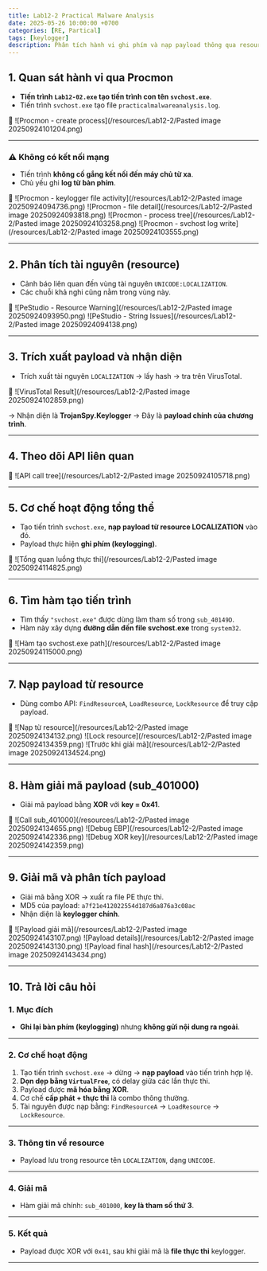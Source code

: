 ```yaml
---
title: Lab12-2 Practical Malware Analysis
date: 2025-05-26 10:00:00 +0700
categories: [RE, Partical]
tags: [keylogger]
description: Phân tích hành vi ghi phím và nạp payload thông qua resource LOCALIZATION.
---
```


## **1. Quan sát hành vi qua Procmon**

- **Tiến trình `Lab12-02.exe` tạo tiến trình con tên `svchost.exe`**.
- Tiến trình `svchost.exe` tạo file `practicalmalwareanalysis.log`.

📸
![Procmon - create process](/resources/Lab12-2/Pasted image 20250924101204.png)

---

### ⚠️ Không có kết nối mạng

- Tiến trình **không cố gắng kết nối đến máy chủ từ xa**.
- Chủ yếu ghi **log từ bàn phím**.

📸
![Procmon - keylogger file activity](/resources/Lab12-2/Pasted image 20250924094736.png)
![Procmon - file detail](/resources/Lab12-2/Pasted image 20250924093818.png)
![Procmon - process tree](/resources/Lab12-2/Pasted image 20250924103258.png)
![Procmon - svchost log write](/resources/Lab12-2/Pasted image 20250924103555.png)

---

## **2. Phân tích tài nguyên (resource)**

- Cảnh báo liên quan đến vùng tài nguyên `UNICODE:LOCALIZATION`.
- Các chuỗi khả nghi cũng nằm trong vùng này.

📸
![PeStudio - Resource Warning](/resources/Lab12-2/Pasted image 20250924093950.png)
![PeStudio - String Issues](/resources/Lab12-2/Pasted image 20250924094138.png)

---

## **3. Trích xuất payload và nhận diện**

- Trích xuất tài nguyên `LOCALIZATION` → lấy hash → tra trên VirusTotal.

📸
![VirusTotal Result](/resources/Lab12-2/Pasted image 20250924102859.png)

→ Nhận diện là **TrojanSpy.Keylogger** → Đây là **payload chính của chương trình**.

---

## **4. Theo dõi API liên quan**

📸
![API call tree](/resources/Lab12-2/Pasted image 20250924105718.png)

---

## **5. Cơ chế hoạt động tổng thể**

- Tạo tiến trình `svchost.exe`, **nạp payload từ resource LOCALIZATION** vào đó.
- Payload thực hiện **ghi phím (keylogging)**.

📸
![Tổng quan luồng thực thi](/resources/Lab12-2/Pasted image 20250924114825.png)

---

## **6. Tìm hàm tạo tiến trình**

- Tìm thấy `"svchost.exe"` được dùng làm tham số trong `sub_40149D`.
- Hàm này xây dựng **đường dẫn đến file svchost.exe** trong `system32`.

📸
![Hàm tạo svchost.exe path](/resources/Lab12-2/Pasted image 20250924115000.png)

---

## **7. Nạp payload từ resource**

- Dùng combo API: `FindResourceA`, `LoadResource`, `LockResource` để truy cập payload.

📸
![Nạp từ resource](/resources/Lab12-2/Pasted image 20250924134132.png)
![Lock resource](/resources/Lab12-2/Pasted image 20250924134359.png)
![Trước khi giải mã](/resources/Lab12-2/Pasted image 20250924134524.png)

---

## **8. Hàm giải mã payload (sub_401000)**

- Giải mã payload bằng **XOR** với **key = 0x41**.

📸
![Call sub_401000](/resources/Lab12-2/Pasted image 20250924134655.png)
![Debug EBP](/resources/Lab12-2/Pasted image 20250924142336.png)
![Debug XOR key](/resources/Lab12-2/Pasted image 20250924142359.png)

---

## **9. Giải mã và phân tích payload**

- Giải mã bằng XOR → xuất ra file PE thực thi.
- MD5 của payload: `a7f21e412022554d187d6a876a3c08ac`
- Nhận diện là **keylogger chính**.

📸
![Payload giải mã](/resources/Lab12-2/Pasted image 20250924143107.png)
![Payload details](/resources/Lab12-2/Pasted image 20250924143130.png)
![Payload final hash](/resources/Lab12-2/Pasted image 20250924143434.png)

---

## **10. Trả lời câu hỏi**

### 1. **Mục đích**
- **Ghi lại bàn phím (keylogging)** nhưng **không gửi nội dung ra ngoài**.

---

### 2. **Cơ chế hoạt động**
1. Tạo tiến trình `svchost.exe` → dừng → **nạp payload** vào tiến trình hợp lệ.
2. **Dọn dẹp bằng `VirtualFree`**, có delay giữa các lần thực thi.
3. Payload được **mã hóa bằng XOR**.
4. Cơ chế **cấp phát + thực thi** là combo thông thường.
5. Tài nguyên được nạp bằng:
   `FindResourceA` → `LoadResource` → `LockResource`.

---

### 3. **Thông tin về resource**
- Payload lưu trong resource tên `LOCALIZATION`, dạng `UNICODE`.

---

### 4. **Giải mã**
- Hàm giải mã chính: `sub_401000`, **key là tham số thứ 3**.

---

### 5. **Kết quả**
- Payload được XOR với `0x41`, sau khi giải mã là **file thực thi** keylogger.

---

